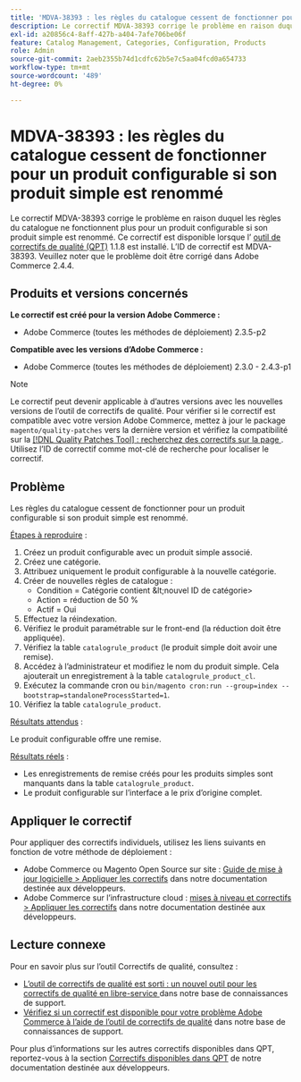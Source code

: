 ```yaml
---
title: 'MDVA-38393 : les règles du catalogue cessent de fonctionner pour un produit configurable si son produit simple est renommé'
description: Le correctif MDVA-38393 corrige le problème en raison duquel les règles du catalogue ne fonctionnent plus pour un produit configurable si son produit simple est renommé. Ce correctif est disponible lorsque l’[outil de correctifs de qualité (QPT)](/help/announcements/adobe-commerce-announcements/magento-quality-patches-released-new-tool-to-self-serve-quality-patches.md) 1.1.8 est installé. L’ID de correctif est MDVA-38393. Veuillez noter que le problème doit être corrigé dans Adobe Commerce 2.4.4.
exl-id: a20856c4-8aff-427b-a404-7afe706be06f
feature: Catalog Management, Categories, Configuration, Products
role: Admin
source-git-commit: 2aeb2355b74d1cdfc62b5e7c5aa04fcd0a654733
workflow-type: tm+mt
source-wordcount: '489'
ht-degree: 0%

---
```


# MDVA-38393 : les règles du catalogue cessent de fonctionner pour un produit configurable si son produit simple est renommé

Le correctif MDVA-38393 corrige le problème en raison duquel les règles du catalogue ne fonctionnent plus pour un produit configurable si son produit simple est renommé. Ce correctif est disponible lorsque l’ [outil de correctifs de qualité (QPT)](/help/announcements/adobe-commerce-announcements/magento-quality-patches-released-new-tool-to-self-serve-quality-patches.md) 1.1.8 est installé. L’ID de correctif est MDVA-38393. Veuillez noter que le problème doit être corrigé dans Adobe Commerce 2.4.4.

## Produits et versions concernés

**Le correctif est créé pour la version Adobe Commerce :**

* Adobe Commerce (toutes les méthodes de déploiement) 2.3.5-p2

**Compatible avec les versions d’Adobe Commerce :**

* Adobe Commerce (toutes les méthodes de déploiement) 2.3.0 - 2.4.3-p1

>[!NOTE]
>
>Le correctif peut devenir applicable à d’autres versions avec les nouvelles versions de l’outil de correctifs de qualité. Pour vérifier si le correctif est compatible avec votre version Adobe Commerce, mettez à jour le package `magento/quality-patches` vers la dernière version et vérifiez la compatibilité sur la [[!DNL Quality Patches Tool] : recherchez des correctifs sur la page ](https://experienceleague.adobe.com/tools/commerce-quality-patches/index.html?lang=fr). Utilisez l’ID de correctif comme mot-clé de recherche pour localiser le correctif.

## Problème

Les règles du catalogue cessent de fonctionner pour un produit configurable si son produit simple est renommé.

<u>Étapes à reproduire</u> :

1. Créez un produit configurable avec un produit simple associé.
1. Créez une catégorie.
1. Attribuez uniquement le produit configurable à la nouvelle catégorie.
1. Créer de nouvelles règles de catalogue :
   * Condition = Catégorie contient \&lt;nouvel ID de catégorie>
   * Action = réduction de 50 %
   * Actif = Oui
1. Effectuez la réindexation.
1. Vérifiez le produit paramétrable sur le front-end (la réduction doit être appliquée).
1. Vérifiez la table `catalogrule_product` (le produit simple doit avoir une remise).
1. Accédez à l’administrateur et modifiez le nom du produit simple. Cela ajouterait un enregistrement à la table `catalogrule_product_cl`.
1. Exécutez la commande cron ou `bin/magento cron:run --group=index --bootstrap=standaloneProcessStarted=1`.
1. Vérifiez la table `catalogrule_product`.

<u>Résultats attendus</u> :

Le produit configurable offre une remise.

<u>Résultats réels</u> :

* Les enregistrements de remise créés pour les produits simples sont manquants dans la table `catalogrule_product`.
* Le produit configurable sur l’interface a le prix d’origine complet.

## Appliquer le correctif

Pour appliquer des correctifs individuels, utilisez les liens suivants en fonction de votre méthode de déploiement :

* Adobe Commerce ou Magento Open Source sur site : [Guide de mise à jour logicielle > Appliquer les correctifs](https://experienceleague.adobe.com/fr/docs/commerce-operations/tools/quality-patches-tool/usage) dans notre documentation destinée aux développeurs.
* Adobe Commerce sur l’infrastructure cloud : [mises à niveau et correctifs > Appliquer les correctifs](https://experienceleague.adobe.com/fr/docs/commerce-cloud-service/user-guide/develop/upgrade/apply-patches) dans notre documentation destinée aux développeurs.

## Lecture connexe

Pour en savoir plus sur l’outil Correctifs de qualité, consultez :

* [ L’outil de correctifs de qualité est sorti : un nouvel outil pour les correctifs de qualité en libre-service ](/help/announcements/adobe-commerce-announcements/magento-quality-patches-released-new-tool-to-self-serve-quality-patches.md) dans notre base de connaissances de support.
* [Vérifiez si un correctif est disponible pour votre problème Adobe Commerce à l’aide de l’outil de correctifs de qualité](/help/support-tools/patches-available-in-qpt-tool/check-patch-for-magento-issue-with-magento-quality-patches.md) dans notre base de connaissances de support.

Pour plus d’informations sur les autres correctifs disponibles dans QPT, reportez-vous à la section [Correctifs disponibles dans QPT](https://experienceleague.adobe.com/tools/commerce-quality-patches/index.html?lang=fr) de notre documentation destinée aux développeurs.
